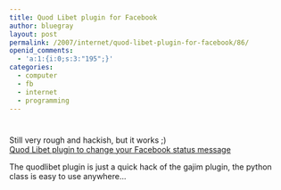```yaml
---
title: Quod Libet plugin for Facebook
author: bluegray
layout: post
permalink: /2007/internet/quod-libet-plugin-for-facebook/86/
openid_comments:
  - 'a:1:{i:0;s:3:"195";}'
categories:
  - computer
  - fb
  - internet
  - programming
---
```

# 

Still very rough and hackish, but it works ;)  
[Quod Libet plugin to change your Facebook status message][1]

 [1]: http://www.floatinginspace.za.org/quodlibet_facebook_status/

The quodlibet plugin is just a quick hack of the gajim plugin, the python class is easy to use anywhere...